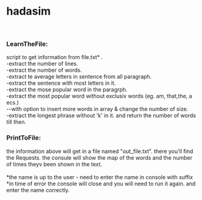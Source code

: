 # hadasim 

<br>
<h3>LearnTheFile: </h3>

script to get information from file.txt* .
<br>
-extract the number of lines.
<br>
-extract the number of words.
<br>
-extract te average letters in sentence from all paragraph.
<br>
-extract the sentence with most letters in it.
<br>
-extract the mose popular word in the paragrph.
<br>
-extract the most popular word without exclusiv words (eg.  am, that,the, a ecs.)
<br>
--with option to insert more words in array & change the number of size.
<br>
-extract the longest phrase without 'k' in it. and return the number of words till then.

<h3>PrintToFile: </h3>
the information above will get in a file named "out_file.txt".
there you'll find the Requests.
the consule will show the map of the words and the number of times theyv been shown in the text.
<br>
<br>
*the  name is up to the user  -  need to enter the name in console with suffix
<br>
*in time of error the console will close and you will need to run it again. and enter the name correctly.

